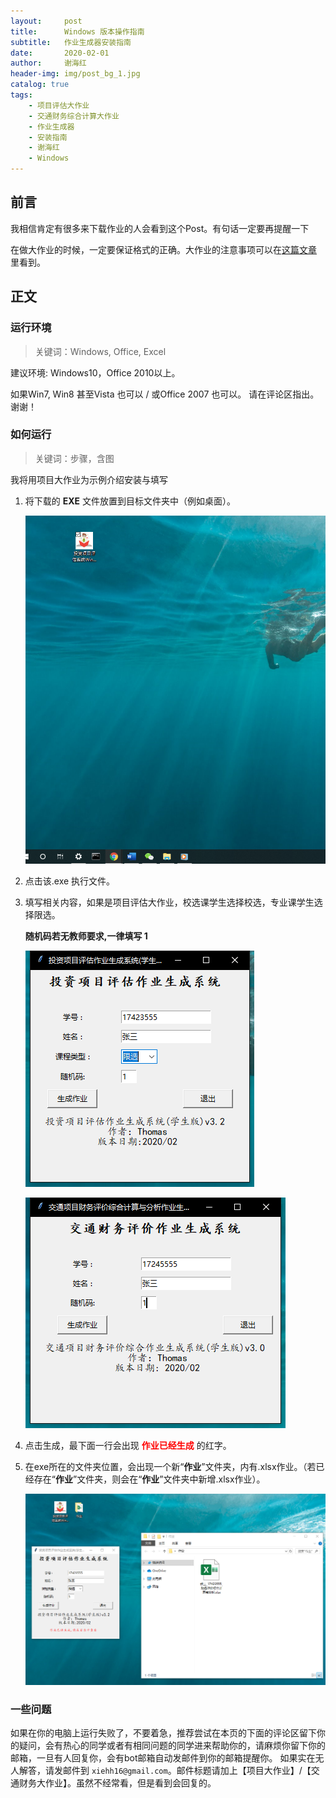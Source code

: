 ```yaml
---
layout:     post
title:      Windows 版本操作指南
subtitle:   作业生成器安装指南
date:       2020-02-01
author:     谢海红
header-img: img/post_bg_1.jpg
catalog: true
tags:
    - 项目评估大作业
    - 交通财务综合计算大作业
    - 作业生成器
    - 安装指南
    - 谢海红
    - Windows
---
```


## 前言

我相信肯定有很多来下载作业的人会看到这个Post。有句话一定要再提醒一下

在做大作业的时候，一定要保证格式的正确。大作业的注意事项可以在[这篇文章](https://bjtuxiehh.github.io/2019/11/04/%E8%AE%A1%E7%AE%97%E5%A4%A7%E4%BD%9C%E4%B8%9A%E6%98%93%E8%A7%81%E9%94%99%E8%AF%AF/)
里看到。

## 正文
### 运行环境
>关键词：Windows, Office, Excel

建议环境: Windows10，Office 2010以上。

如果Win7, Win8 甚至Vista 也可以 / 或Office 2007 也可以。 请在评论区指出。谢谢！

### 如何运行
>关键词：步骤，含图

我将用项目大作业为示例介绍安装与填写

1. 将下载的 **EXE** 文件放置到目标文件夹中（例如桌面）。

   ![Fig.0](https://github.com/bjtuxiehh/bjtuxiehh.github.io/raw/master/img/Win_install/win0.PNG)

2. 点击该.exe 执行文件。

3. 填写相关内容，如果是项目评估大作业，校选课学生选择校选，专业课学生选择限选。

   **随机码若无教师要求,一律填写 1**
   
   ![Fig.1_项目大作业](https://github.com/bjtuxiehh/bjtuxiehh.github.io/raw/master/img/Win_install/win1.png)
   
   ![Fig.2_交通财务大作业](https://github.com/bjtuxiehh/bjtuxiehh.github.io/raw/master/img/Win_install/win11.png)

4. 点击生成，最下面一行会出现 **<font color='red'>作业已经生成</font>** 的红字。

5. 在exe所在的文件夹位置，会出现一个新“**作业**”文件夹，内有.xlsx作业。（若已经存在“**作业**”文件夹，则会在“**作业**”文件夹中新增.xlsx作业）。
    
   ![Fig.4](https://github.com/bjtuxiehh/bjtuxiehh.github.io/raw/master/img/Win_install/win2.png)


### 一些问题 
如果在你的电脑上运行失败了，不要着急，推荐尝试在本页的下面的评论区留下你的疑问，会有热心的同学或者有相同问题的同学进来帮助你的，请麻烦你留下你的邮箱，一旦有人回复你，会有bot邮箱自动发邮件到你的邮箱提醒你。
如果实在无人解答，请发邮件到 `xiehh16@gmail.com`。邮件标题请加上【项目大作业】/【交通财务大作业】。虽然不经常看，但是看到会回复的。





